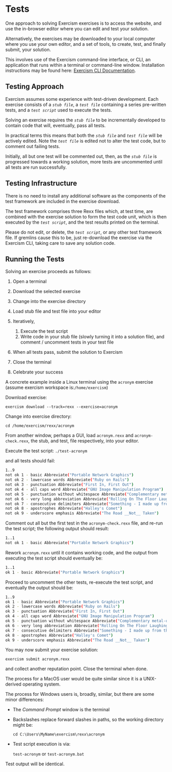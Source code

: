# Tests
One approach to solving Exercism exercises is to access the website, and use the in-browser editor where you can edit and test your solution.

Alternatively, the exercises may be downloaded to your local computer where you use your own editor, and a set of tools, to create, test, and finally submit, your solution.

This involves use of the Exercism command-line interface, or CLI, an application that runs within a terminal or command-line window. Installation instructions may be found here: [Exercism CLI Documentation](https://exercism.org/docs/using/solving-exercises/working-locally).

## Testing Approach
Exercism assumes some experience with test-driven development. Each exercise consists of a _`stub file`_, a _`test file`_ containing a series pre-written tests, and a _`test script`_ used to execute the tests.

Solving an exercise requires the _`stub file`_ to be incrementally developed to contain code that will, eventually, pass all tests.

In practical terms this means that both the _`stub file`_ and _`test file`_ will be actively edited. Note the _`test file`_ is edited not to alter the test code, but to comment out failing tests.

Initially, all but one test will be commented out, then, as the _`stub file`_ is progressed towards a working solution, more tests are uncommented until all tests are run successfully.

## Testing Infrastructure
There is no need to install any additional software as the components of the test framework are included in the exercise download.

The test framework comprises three Rexx files which, at test time, are combined with the exercise solution to form the test code unit, which is then executed by the _`test script`_, and the test results printed on the terminal.

Please do not edit, or delete, the _`test script`_, or any other test framework file. If gremlins cause this to be, just re-download the exercise via the Exercism CLI, taking care to save any solution code.

## Running the Tests
Solving an exercise proceeds as follows:

1. Open a terminal
2. Download the selected exercise
3. Change into the exercise directory
4. Load stub file and test file into your editor
5. Iteratively,

    1. Execute the test script
    2. Write code in your stub file (slowly turning it into a solution file), and comment / uncomment tests in your test file

6. When all tests pass, submit the solution to Exercism
7. Close the terminal
8. Celebrate your success

A concrete example inside a Linux terminal using the `acronym` exercise (assume exercism workspace is:`/home/exercism`)

Download exercise:

`exercism download --track=rexx --exercise=acronym`

Change into exercise directory:

`cd /home/exercism/rexx/acronym`

From another window, perhaps a GUI, load `acronym.rexx` and `acronym-check.rexx`, the stub, and test, file respectively, into your editor.

Execute the test script: `./test-acronym`

and all tests should fail:

```bash
1..9
not ok 1 - basic Abbreviate("Portable Network Graphics")
not ok 2 - lowercase words Abbreviate("Ruby on Rails")
not ok 3 - punctuation Abbreviate("First In, First Out")
not ok 4 - all caps word Abbreviate("GNU Image Manipulation Program")
not ok 5 - punctuation without whitespace Abbreviate("Complementary metal-oxide semiconductor")
not ok 6 - very long abbreviation Abbreviate("Rolling On The Floor Laughing So Hard That My Dogs Came Over And Licked Me")
not ok 7 - consecutive delimiters Abbreviate("Something - I made up from thin air")
not ok 8 - apostrophes Abbreviate("Halley's Comet")
not ok 9 - underscore emphasis Abbreviate("The Road __Not__ Taken")
```

Comment out all but the first test in the `acronym-check.rexx` file, and re-run the test script; the following output should result:

```bash
1..1
not ok 1 - basic Abbreviate("Portable Network Graphics")
```

Rework `acronym.rexx` until it contains working code, and the output from executing the test script should eventually be:

```bash
1..1
ok 1 - basic Abbreviate("Portable Network Graphics")
```

Proceed to uncomment the other tests, re-execute the test script, and eventually the output should be:

```bash
1..9
ok 1 - basic Abbreviate("Portable Network Graphics")
ok 2 - lowercase words Abbreviate("Ruby on Rails")
ok 3 - punctuation Abbreviate("First In, First Out")
ok 4 - all caps word Abbreviate("GNU Image Manipulation Program")
ok 5 - punctuation without whitespace Abbreviate("Complementary metal-oxide semiconductor")
ok 6 - very long abbreviation Abbreviate("Rolling On The Floor Laughing So Hard That My Dogs Came Over And Licked Me")
ok 7 - consecutive delimiters Abbreviate("Something - I made up from thin air")
ok 8 - apostrophes Abbreviate("Halley's Comet")
ok 9 - underscore emphasis Abbreviate("The Road __Not__ Taken")
```

You may now submit your exercise solution:

`exercism submit acronym.rexx`

and collect another reputation point. Close the terminal when done.

The process for a MacOS user would be quite similar since it is a UNIX-derived operating system.

The process for Windows users is, broadly, similar, but there are some minor differences:

- The _Command Prompt_ window is the terminal
- Backslashes replace forward slashes in paths, so the working directory might be:

  `cd C:\Users\MyName\exercism\rexx\acronym`

- Test script execution is via:

  `test-acronym`  or  `test-acronym.bat`

Test output will be identical.

